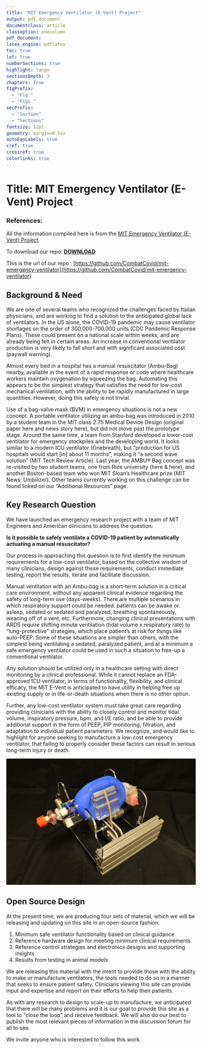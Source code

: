 ```yaml
---
title: "MIT Emergency Ventilator (E-Vent) Project"
output: pdf_document
documentclass: article
classoption: onecolumn
pdf_document:
latex_engine: pdflatex
toc: true
lof: true
numberSections: true
highlight: tango
sectionsDepth: 3
chapters: True
figPrefix:
  - "Fig."
  - "Figs."
secPrefix:
  - "Section"
  - "Sections"
fontsize: 12pt
geometry: margin=0.5in
autoEqnLabels: true
cref: true
crossref: true
colorlinks: true
---
```


# Title: MIT Emergency Ventilator (E-Vent) Project

### References: 

All the information compiled here is from the [MIT Emergency Ventilator (E-Vent) Project](https://e-vent.mit.edu/)

To download our repo: [**DOWNLOAD**](https://github.com/CombatCovid/mit-emergency-ventilator/archive/master.zip)



This is the url of our repo : [https://github.com/CombatCovid/mit-emergency-ventilator](https://github.com/CombatCovid/mit-emergency-ventilator)

## Background & Need

We are one of several teams who recognized the challenges faced by Italian physicians, and are working to find a solution to the anticipated global lack of ventilators. In the US alone, the COVID-19 pandemic may cause ventilator shortages on the order of 300,000-700,000 units (CDC Pandemic Response Plans). These could present on a national scale within weeks, and are already being felt in certain areas. An increase in conventional ventilator production is very likely to fall short and with significant associated cost (paywall warning).

Almost every bed in a hospital has a manual resuscitator (Ambu-Bag) nearby, available in the event of a rapid response or code where healthcare workers maintain oxygenation by squeezing the bag. Automating this appears to be the simplest strategy that satisfies the need for low-cost mechanical ventilation, with the ability to be rapidly manufactured in large quantities. However, doing this safely is not trivial.

Use of a bag-valve mask (BVM) in emergency situations is not a new concept. A portable ventilator utilizing an ambu-bag was introduced in 2010 by a student team in the MIT class 2.75 Medical Device Design (original paper here and news story here), but did not move past the prototype stage. Around the same time, a team from Stanford developed a lower-cost ventilator for emergency stockpiles and the developing world. It looks similar to a modern ICU ventilator (Onebreath), but “production for US hospitals would start [in] about 11 months”, making it “a second wave solution” (MIT Tech Review Article). Last year, the AMBU® Bag concept was re-visited by two student teams, one from Rice university (here & here), and another Boston-based team who won MIT Sloan’s Healthcare prize (MIT News: Umbilizer). Other teams currently working on this challenge can be found linked on our “Additional Resources” page.

## Key Research Question

We have launched an emergency research project with a team of MIT Engineers and American clinicians to address the question:

**Is it possible to safely ventilate a COVID-19 patient by automatically actuating a manual resuscitator?**

Our process in approaching this question is to first identify the minimum requirements for a low-cost ventilator, based on the collective wisdom of many clinicians, design against these requirements, conduct immediate testing, report the results, iterate and facilitate discussion.

Manual ventilation with an Ambu-bag is a short-term solution in a critical care environment, without any apparent clinical evidence regarding the safety of long-term use (days-weeks). There are multiple scenarios in which respiratory support could be needed: patients can be awake or asleep, sedated or sedated and paralyzed, breathing spontaneously, weaning off of a vent, etc. Furthermore, changing clinical presentations with ARDS require shifting minute ventilation (tidal volume x respiratory rate) to “lung-protective” strategies, which place patient’s at risk for things like auto-PEEP. Some of these situations are simpler than others, with the simplest being ventilating a sedated, paralyzed patient, and at a minimum a safe emergency ventilator could be used in such a situation to free-up a conventional ventilator.

Any solution should be utilized only in a healthcare setting with direct monitoring by a clinical professional. While it cannot replace an FDA-approved ICU ventilator, in terms of functionality, flexibility, and clinical efficacy, the MIT E-Vent is anticipated to have utility in helping free up existing supply or in life-or-death situations when there is no other option.

Further, any low-cost ventilator system must take great care regarding providing clinicians with the ability to closely control and monitor tidal volume, inspiratory pressure, bpm, and I/E ratio, and be able to provide additional support in the form of PEEP, PIP monitoring, filtration, and adaptation to individual patient parameters. We recognize, and would like to highlight for anyone seeking to manufacture a low-cost emergency ventilator, that failing to properly consider these factors can result in serious long-term injury or death.

![MIT E-vent Unit 002 setup](../../img/mit-e-vent-unit-002-setup.jpg)



## Open Source Design
At the present time, we are producing four sets of material, which we will be releasing and updating on this site in an open-source fashion:

1. Minimum safe ventilator functionality based on clinical guidance
2. Reference hardware design for meeting minimum clinical requirements
3. Reference control strategies and electronics designs and supporting insights
4. Results from testing in animal models

We are releasing this material with the intent to provide those with the ability to make or manufacture ventilators, the tools needed to do so in a manner that seeks to ensure patient safety. Clinicians viewing this site can provide input and expertise and report on their efforts to help their patients.

As with any research to design to scale-up to manufacture, we anticipated that there will be many problems and it is our goal to provide this site as a tool to “close the loop” and receive feedback. We will also do our best to publish the most relevant pieces of information in the discussion forum for all to see.

We invite anyone who is interested to follow this work.






